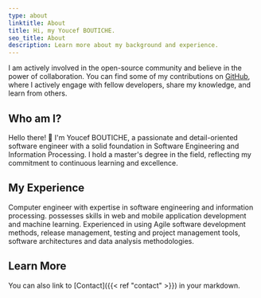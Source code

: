 ```yaml
---
type: about
linktitle: About
title: Hi, my Youcef BOUTICHE.
seo_title: About
description: Learn more about my background and experience.
---
```


I am actively involved in the open-source community and believe in the power of collaboration. You can find some of my contributions on [GitHub](https://github.com/youcefpy), where I actively engage with fellow developers, share my knowledge, and learn from others.

## Who am I?

Hello there! 👋 I'm Youcef BOUTICHE, a passionate and detail-oriented software engineer with a solid foundation in Software Engineering and Information Processing. I hold a master's degree in the field, reflecting my commitment to continuous learning and excellence.

## My Experience

Computer engineer with expertise in software engineering and information
processing. possesses skills in web and mobile application development and
machine learning. Experienced in using Agile software development
methods, release management, testing and project management tools,
software architectures and data analysis methodologies.

## Learn More

You can also link to [Contact]({{< ref "contact" >}}) in your markdown.
